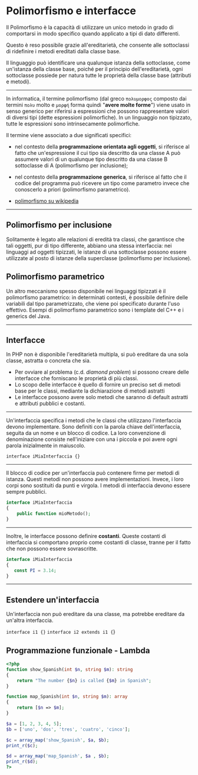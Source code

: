 # Polimorfismo e interfacce

Il Polimorfismo è la capacità di utilizzare un unico metodo in grado di
comportarsi in modo specifico quando applicato a tipi di dato differenti.

Questo è reso possibile grazie all'ereditarietà, che consente alle sottoclassi di ridefinire i metodi ereditati dalla classe base.

Il linguaggio può identificare una qualunque istanza della sottoclasse,
come un'istanza della classe base, poiché per il principio dell'ereditarietà, ogni sottoclasse possiede per natura tutte le proprietà della classe base (attributi e metodi).

---

In informatica, il termine polimorfismo (dal greco `πολυμορφος` composto dai termini `πολυ` molto e `μορφή` forma quindi "**avere molte forme**") viene usato in senso generico per riferirsi a espressioni che possono rappresentare valori di diversi tipi (dette espressioni polimorfiche). In un linguaggio non tipizzato, tutte le espressioni sono intrinsecamente polimorfiche.

Il termine viene associato a due significati specifici:

* nel contesto della **programmazione orientata agli oggetti**, si riferisce al fatto che un'espressione il cui tipo sia descritto da una classe A può assumere valori di un qualunque tipo descritto da una classe B sottoclasse di A (polimorfismo per inclusione);
* nel contesto della **programmazione generica**, si riferisce al fatto che il codice del programma può ricevere un tipo come parametro invece che conoscerlo a priori (polimorfismo parametrico).

* [polimorfismo su wikipedia](https://it.wikipedia.org/wiki/Polimorfismo_(informatica))  

---

## Polimorfismo per inclusione
Solitamente è legato alle relazioni di eredità tra classi, che garantisce che tali oggetti, pur di tipo differente, abbiano una stessa interfaccia: nei linguaggi ad oggetti tipizzati, le istanze di una sottoclasse possono essere utilizzate al posto di istanze della superclasse (polimorfismo per inclusione). 

## Polimorfismo parametrico
Un altro meccanismo spesso disponibile nei linguaggi tipizzati è il polimorfismo parametrico: in determinati contesti, è possibile definire delle variabili dal tipo parametrizzato, che viene poi specificato durante l'uso effettivo. Esempi di polimorfismo parametrico sono i template del C++ e i generics del Java.


---

## Interfacce

In PHP non è disponibile l'ereditarietà multipla, si può ereditare da una sola classe, astratta o concreta che sia.

* Per ovviare al problema (c.d. *diamond problem*) si possono creare delle interfacce che forniscano le proprietà di più classi.
* Lo scopo delle interfacce è quello di fornire un preciso set di metodi 
base per le classi, mediante la dichiarazione di metodi astratti
* Le interfacce possono avere solo metodi che saranno di default 
astratti e attributi pubblici e costanti.

---

Un'interfaccia specifica i metodi che le classi che utilizzano l'interfaccia devono implementare. Sono definiti con la parola chiave dell'interfaccia, seguita da un nome e un blocco di codice. La loro convenzione di denominazione consiste nell'iniziare con una i piccola e poi avere ogni parola inizialmente in maiuscolo.

`interface iMiaInterfaccia {}`

---

Il blocco di codice per un'interfaccia può contenere firme per metodi di istanza. Questi metodi non possono avere implementazioni. Invece, i loro corpi sono sostituiti da punti e virgola. I metodi di interfaccia devono essere sempre pubblici.

```php
interface iMiaInterfaccia
{
    public function mioMetodo();
}
```

---

Inoltre, le interfacce possono definire **costanti**. Queste costanti di interfaccia si comportano proprio come costanti di classe, tranne per il fatto che non possono essere sovrascritte.

```php
interface iMiaInterfaccia
{
   const PI = 3.14;
}
```

---

## Estendere un'interfaccia

Un'interfaccia non può ereditare da una classe, ma potrebbe ereditare da un'altra interfaccia.

`interface i1 {}`
`interface i2 extends i1 {`}

## Programmazione funzionale - Lambda

```php
<?php
function show_Spanish(int $n, string $m): string
{
    return "The number {$n} is called {$m} in Spanish";
}

function map_Spanish(int $n, string $m): array
{
    return [$n => $m];
}

$a = [1, 2, 3, 4, 5];
$b = ['uno', 'dos', 'tres', 'cuatro', 'cinco'];

$c = array_map('show_Spanish', $a, $b);
print_r($c);

$d = array_map('map_Spanish', $a , $b);
print_r($d);
?>
```


